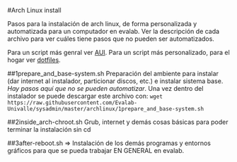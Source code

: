 #Arch Linux install

Pasos para la instalación de arch linux, de forma personalizada y automatizada para un computador en evalab.
Ver la descripción de cada archivo para ver cuáles tiene pasos que no pueden ser automatizados.

Para un script más genral ver [AUI]. Para un script más personalizado, para el hogar ver [dotfiles].

##1prepare_and_base-system.sh
Preparación del ambiente para instalar (dar internet al instalador, particionar discos, etc.) e instalar sistema base. *Hay pasos aquí que no se pueden automatizar*. Una vez dentro del instalador se puede descargar este archivo con: ```wget https://raw.githubusercontent.com/Evalab-Univalle/sysadmin/master/archlinux/1prepare_and_base-system.sh```

##2inside_arch-chroot.sh
Grub, internet y demás cosas básicas para poder terminar la instalación sin cd

##3after-reboot.sh =>
Instalación de los demás programas y entornos gráficos para que se pueda trabajar EN GENERAL en evalab.

[AUI]:https://github.com/helmuthdu/aui
[dotfiles]:https://github.com/AndresRicardoTorres/dotfiles
